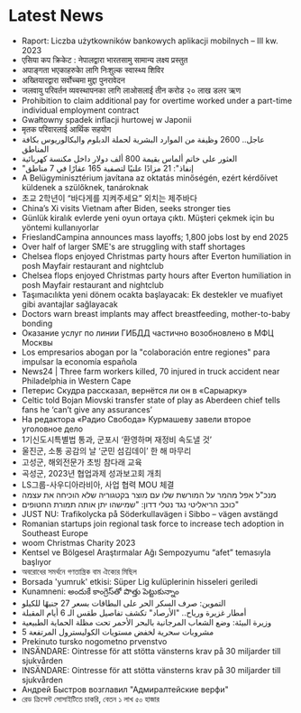 # Latest News
-  Raport: Liczba użytkowników bankowych aplikacji mobilnych – III kw. 2023
-  एसिया कप क्रिकेट : नेपालद्वारा भारतसामु सामान्य लक्ष्य प्रस्तुत
-  अपाङ्गता भएकाहरुकाे लागि निःशुल्क स्वास्थ्य शिविर
-  अख्तियारद्वारा सर्वोच्चमा मुद्दा पुनरावेदन
-  जलवायु परिवर्तन व्यवस्थापनका लागि लाओसलाई तीन करोड २० लाख डलर ऋण
-  Prohibition to claim additional pay for overtime worked under a part-time individual employment contract
-  Gwałtowny spadek inflacji hurtowej w Japonii
-  मृतक परिवारलाई आर्थिक सहयोग
-  عاجل.. 2600 وظيفة من الموارد البشرية لحملة الدبلوم والبكالوريوس بكافة المناطق
-  العثور على خاتم ألماس بقيمة 800 ألف دولار داخل مكنسة كهربائية
-  "إنفاذ": 21 مزادًا علنيًا لتصفية 165 عقارًا في 7 مناطق
-  A Belügyminisztérium javítana az oktatás minőségén, ezért kérdőívet küldenek a szülőknek, tanároknak
-  초교 2학년이 “바다게를 지켜주세요” 외치는 제주바다
-  China’s Xi visits Vietnam after Biden, seeks stronger ties
-  Günlük kiralık evlerde yeni oyun ortaya çıktı. Müşteri çekmek için bu yöntemi kullanıyorlar
-  FrieslandCampina announces mass layoffs; 1,800 jobs lost by end 2025
-  Over half of larger SME's are struggling with staff shortages
-  Chelsea flops enjoyed Christmas party hours after Everton humiliation in posh Mayfair restaurant and nightclub
-  Chelsea flops enjoyed Christmas party hours after Everton humiliation in posh Mayfair restaurant and nightclub
-  Taşımacılıkta yeni dönem ocakta başlayacak: Ek destekler ve muafiyet gibi avantajlar sağlayacak
-  Doctors warn breast implants may affect breastfeeding, mother-to-baby bonding
-  Оказание услуг по линии ГИБДД частично возобновлено в МФЦ Москвы
-  Los empresarios abogan por la "colaboración entre regiones" para impulsar la economía española
-  News24 | Three farm workers killed, 70 injured in truck accident near Philadelphia in Western Cape
-  Петерис Скудра рассказал, вернётся ли он в «Сарыарку»
-  Celtic told Bojan Miovski transfer state of play as Aberdeen chief tells fans he ‘can’t give any assurances’
-  На редактора «Радио Свобода» Курмашеву завели второе уголовное дело
-  1기신도시특별법 통과, 군포시 ‘환영하며 재정비 속도낼 것’
-  울진군, 소통 공감의 날 ‘군민 섬김데이’ 한 해 마무리
-  고성군, 해외전문가 초빙 참다래 교육
-  곡성군, 2023년 협업과제 성과보고회 개최
-  LS그룹-사우디아라비아, 사업 협력 MOU 체결
-  מנכ"ל אפל מהמר על המורשת שלו עם מוצר בקטגוריה שלא הוכיחה את עצמה
-  כוכב הריאליטי נגד נטלי דדון: "שמישהו יתן אותה תמורת החטופים"
-  JUST NU: Trafikolycka på Söderkullavägen i Sibbo – vägen avstängd
-  Romanian startups join regional task force to increase tech adoption in Southeast Europe
-  woom Christmas Charity 2023
-  Kentsel ve Bölgesel Araştırmalar Ağı Sempozyumu “afet” temasıyla başlıyor
-  অবরোধের সমর্থনে গণতান্ত্রিক বাম ঐক্যের মিছিল
-  Borsada 'yumruk' etkisi: Süper Lig kulüplerinin hisseleri geriledi
-  Kunamneni: అందుకే కాంగ్రెస్‌తో పొత్తు పెట్టుకున్నాం
-  التموين: صرف السكر الحر على البطاقات بسعر 27 جنيهًا للكيلو
-  أمطار غزيرة ورياح.. "الأرصاد" تكشف تفاصيل طقس الـ 6 أيام المقبلة
-  وزيرة البيئة: وضع الشعاب المرجانية بالبحر الأحمر تحت مظلة الحماية الطبيعية
-  5 مشروبات سحرية لخفض مستويات الكوليسترول المرتفعة
-  Prekinuto tursko nogometno prvenstvo
-  INSÄNDARE: Ointresse för att stötta vänsterns krav på 30 miljarder till sjukvården
-  INSÄNDARE: Ointresse för att stötta vänsterns krav på 30 miljarder till sjukvården
-  Андрей Быстров возглавил "Адмиралтейские верфи"
-  রেড ক্রিসেন্ট সোসাইটিতে চাকরি, বেতন ১ লাখ ৫০ হাজার

